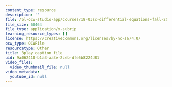 ```yaml
---
content_type: resource
description: ''
file: /ol-ocw-studio-app/courses/18-03sc-differential-equations-fall-2011/9a062418b1a3aa3e2cebdfe5b8224d81_MdzfsfBNJIw.srt
file_size: 60464
file_type: application/x-subrip
learning_resource_types: []
license: https://creativecommons.org/licenses/by-nc-sa/4.0/
ocw_type: OCWFile
resourcetype: Other
title: 3play caption file
uid: 9a062418-b1a3-aa3e-2ceb-dfe5b8224d81
video_files:
  video_thumbnail_file: null
video_metadata:
  youtube_id: null
---
```

